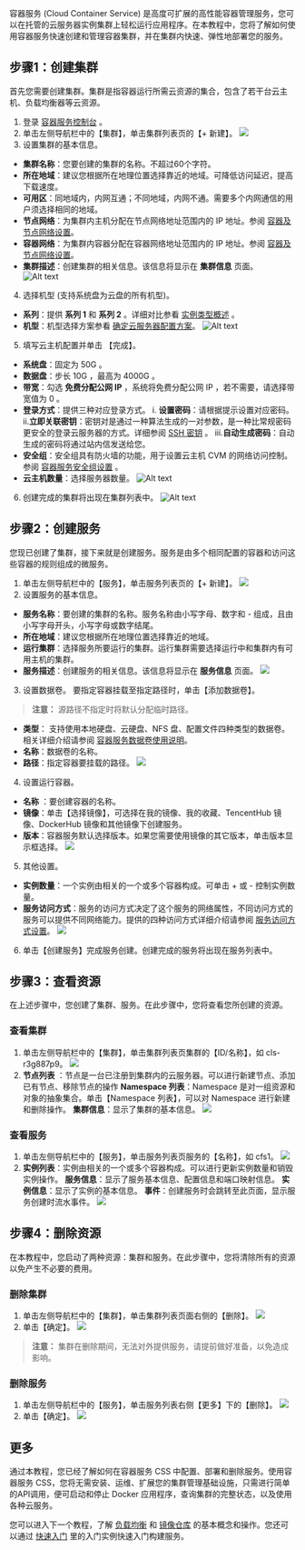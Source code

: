 容器服务 (Cloud Container Service) 是高度可扩展的高性能容器管理服务，您可以在托管的云服务器实例集群上轻松运行应用程序。在本教程中，您将了解如何使用容器服务快速创建和管理容器集群，并在集群内快速、弹性地部署您的服务。

## 步骤1：创建集群
首先您需要创建集群。集群是指容器运行所需云资源的集合，包含了若干台云主机、负载均衡器等云资源。
1. 登录 [容器服务控制台](https://console.cloud.tencent.com/ccs) 。
2. 单击左侧导航栏中的【集群】，单击集群列表页的【+ 新建】。
![](https://mc.qcloudimg.com/static/img/3e20524b9aaa91e937bcfd02270d69c7/image.png)
3. 设置集群的基本信息。
 - **集群名称**：您要创建的集群的名称。不超过60个字符。
 - **所在地域**：建议您根据所在地理位置选择靠近的地域。可降低访问延迟，提高下载速度。
 - **可用区**：同地域内，内网互通；不同地域，内网不通。需要多个内网通信的用户须选择相同的地域。
 - **节点网络**：为集群内主机分配在节点网络地址范围内的 IP 地址。参阅 [容器及节点网络设置](/doc/product/457/9083)。
 - **容器网络**：为集群内容器分配在容器网络地址范围内的 IP 地址。参阅 [容器及节点网络设置](/doc/product/457/9083)。
 - **集群描述**：创建集群的相关信息。该信息将显示在 **集群信息** 页面。
![Alt text](https://mc.qcloudimg.com/static/img/d52ff827c724c74c38a595d646cb0ca6/image.png)
4. 选择机型 (支持系统盘为云盘的所有机型)。
 - **系列**：提供 **系列 1** 和 **系列 2** 。详细对比参看 [实例类型概述](/doc/product/213/7153#.E5.8F.AF.E7.94.A8.E5.AE.9E.E4.BE.8B.E7.B1.BB.E5.9E.8B2) 。
 - **机型**：机型选择方案参看 [确定云服务器配置方案](/doc/product/213/2764#.E7.A1.AE.E5.AE.9A.E4.BA.91.E6.9C.8D.E5.8A.A1.E5.99.A8.E9.85.8D.E7.BD.AE.E6.96.B9.E6.A1.88)。
![Alt text](https://mc.qcloudimg.com/static/img/e13c49f3333a1c482bbc158ffaff9653/image.png) 
5. 填写云主机配置并单击 【完成】。
 - **系统盘**：固定为 50G 。
 - **数据盘**：步长 10G ，最高为 4000G 。
 - **带宽**：勾选 **免费分配公网 IP** ，系统将免费分配公网 IP ，若不需要，请选择带宽值为 0 。
 - **登录方式**：提供三种对应登录方式。
  i. **设置密码**：请根据提示设置对应密码。
	ii.**立即关联密钥**：密钥对是通过一种算法生成的一对参数，是一种比常规密码更安全的登录云服务器的方式。详细参阅    [SSH 密钥](/doc/product/213/503) 。
	iii.**自动生成密码**：自动生成的密码将通过站内信发送给您。
 - **安全组**：安全组具有防火墙的功能，用于设置云主机 CVM 的网络访问控制。参阅  [容器服务安全组设置](/doc/product/457/9084) 。
 - **云主机数量**：选择服务器数量。
![Alt text](https://mc.qcloudimg.com/static/img/eff41bd979d9572c773dd2dca6230261/image.png)
6. 创建完成的集群将出现在集群列表中。
![Alt text](https://mc.qcloudimg.com/static/img/e8224896e742266489f3e4f56c27b95e/image.png)

## 步骤2：创建服务
您现已创建了集群，接下来就是创建服务。服务是由多个相同配置的容器和访问这些容器的规则组成的微服务。
1. 单击左侧导航栏中的【服务】，单击服务列表页的【+ 新建】。
![](https://mc.qcloudimg.com/static/img/11f7f75d7b051a815da8bfe1e744a8e8/image.png)
2.  设置服务的基本信息。
 - **服务名称**：要创建的集群的名称。服务名称由小写字母、数字和 - 组成，且由小写字母开头，小写字母或数字结尾。
 - **所在地域**：建议您根据所在地理位置选择靠近的地域。
 - **运行集群**：选择服务所要运行的集群。运行集群需要选择运行中和集群内有可用主机的集群。
 - **服务描述**：创建服务的相关信息。该信息将显示在 **服务信息** 页面。
![](https://mc.qcloudimg.com/static/img/9254649a08d86761bcb8287fe5a45141/image.png)
3. 设置数据卷。
要指定容器挂载至指定路径时，单击【添加数据卷】。
>**注意：**
>源路径不指定时将默认分配临时路径。

 - **类型**： 支持使用本地硬盘、云硬盘、NFS 盘、配置文件四种类型的数据卷。相关详细介绍请参阅 [容器服务数据卷使用说明](https://cloud.tencent.com/document/product/457/9112#.E5.AE.B9.E5.99.A8.E6.9C.8D.E5.8A.A1.E6.95.B0.E6.8D.AE.E5.8D.B7.E4.BD.BF.E7.94.A8.E8.AF.B4.E6.98.8E)。
 - **名称**：数据卷的名称。
 - **路径**：指定容器要挂载的路径。
 ![](https://mc.qcloudimg.com/static/img/2f3c75de6cb710e4163ff8c468a7e287/image.png)
4. 设置运行容器。
 - **名称** ：要创建容器的名称。
 - **镜像**：单击【选择镜像】，可选择在我的镜像、我的收藏、TencentHub 镜像、DockerHub 镜像和其他镜像下创建服务。
 - **版本**：容器服务默认选择版本。如果您需要使用镜像的其它版本，单击版本显示框选择。
 ![](https://mc.qcloudimg.com/static/img/647899fd3bb0fccd34bdbbc2e32fbad0/image.png)
5. 其他设置。
 -  **实例数量**：一个实例由相关的一个或多个容器构成。可单击 + 或 - 控制实例数量。
 -  **服务访问方式**：服务的访问方式决定了这个服务的网络属性，不同访问方式的服务可以提供不同网络能力。提供的四种访问方式详细介绍请参阅 [服务访问方式设置](https://cloud.tencent.com/document/product/457/9098)。
 ![](https://mc.qcloudimg.com/static/img/709ab652384bb5905718dc0ff01903f4/image.png)
6. 单击【创建服务】完成服务创建。创建完成的服务将出现在服务列表中。

## 步骤3：查看资源
在上述步骤中，您创建了集群、服务。在此步骤中，您将查看您所创建的资源。
### 查看集群
1. 单击左侧导航栏中的【集群】，单击集群列表页集群的【ID/名称】，如 cls-r3g887p9。
![](https://mc.qcloudimg.com/static/img/394db8837335eaf3244844cd2881d231/image.png)
2. **节点列表** ：节点是一台已注册到集群内的云服务器。可以进行新建节点、添加已有节点、移除节点的操作
**Namespace 列表**：Namespace 是对一组资源和对象的抽象集合。单击【Namespace 列表】，可以对 Namespace 进行新建和删除操作。
**集群信息**：显示了集群的基本信息。
![](https://mc.qcloudimg.com/static/img/1264b4318a6a30a9780a0a71ecc7008c/image.png)

### 查看服务
1. 单击左侧导航栏中的【服务】，单击服务列表页服务的【名称】，如 cfs1。
![](https://mc.qcloudimg.com/static/img/9dcddd72ac2a2c955be166d23ed9dd12/image.png)
2. **实例列表**：实例由相关的一个或多个容器构成。可以进行更新实例数量和销毁实例操作。
**服务信息**：显示了服务基本信息、配置信息和端口映射信息。
**实例信息**：显示了实例的基本信息。
**事件**：创建服务时会跳转至此页面，显示服务创建时流水事件。
![](https://mc.qcloudimg.com/static/img/6e0f4e936465ac1895642a122e14737a/image.png)

## 步骤4：删除资源
在本教程中，您启动了两种资源：集群和服务。在此步骤中，您将清除所有的资源以免产生不必要的费用。
### 删除集群
1. 单击左侧导航栏中的【集群】，单击集群列表页面右侧的【删除】。
![](https://mc.qcloudimg.com/static/img/fc2cf76d876c28f8ee103e34226b300d/image.png)
2. 单击【确定】。
![](https://mc.qcloudimg.com/static/img/6bbe325ce866351392d0ffd6a2b3a0d7/image.png)
>**注意：**
>集群在删除期间，无法对外提供服务，请提前做好准备，以免造成影响。

### 删除服务
1. 单击左侧导航栏中的【服务】，单击服务列表右侧【更多】下的【删除】。
![](https://mc.qcloudimg.com/static/img/927afdd93623127bd5ee9b8c5bacf858/image.png)
2. 单击【确定】。
![](https://mc.qcloudimg.com/static/img/07c697f52454ea7ed439653702a32750/image.png)

## 更多
通过本教程，您已经了解如何在容器服务 CSS 中配置、部署和删除服务。使用容器服务 CSS，您将无需安装、运维、扩展您的集群管理基础设施，只需进行简单的API调用，便可启动和停止 Docker 应用程序，查询集群的完整状态，以及使用各种云服务。

您可以进入下一个教程，了解 [负载均衡](/doc/product/457/9110) 和 [镜像仓库](/doc/product/457/9118) 的基本概念和操作。您还可以通过 [快速入门](/doc/product/457/7851) 里的入门实例快速入门构建服务。

